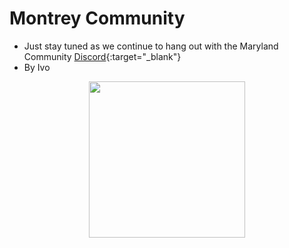 # Montrey Community
- Just stay tuned as we continue to hang out with the Maryland Community [Discord](https://discord.com/invite/CzaAhXjPak){:target="_blank"}</br>
- By Ivo
<p align="center">
  <img src="https://i.ibb.co/fGs5kw8/Montrey-Logo.png" width=250>
</p>
